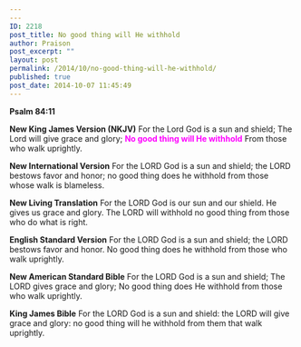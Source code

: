 ```yaml
---
---
ID: 2218
post_title: No good thing will He withhold
author: Praison
post_excerpt: ""
layout: post
permalink: /2014/10/no-good-thing-will-he-withhold/
published: true
post_date: 2014-10-07 11:45:49
---
```

<strong>Psalm 84:11</strong>

<strong>New King James Version (NKJV)</strong>
For the Lord God is a sun and shield;
The Lord will give grace and glory;
<span style="color: #ff00ff;"><strong>No good thing will He withhold</strong></span>
From those who walk uprightly.

<strong>New International Version</strong>
For the LORD God is a sun and shield; the LORD bestows favor and honor; no good thing does he withhold from those whose walk is blameless.

<strong>New Living Translation</strong>
For the LORD God is our sun and our shield. He gives us grace and glory. The LORD will withhold no good thing from those who do what is right.

<strong>English Standard Version</strong>
For the LORD God is a sun and shield; the LORD bestows favor and honor. No good thing does he withhold from those who walk uprightly.

<strong>New American Standard Bible</strong>
For the LORD God is a sun and shield; The LORD gives grace and glory; No good thing does He withhold from those who walk uprightly.

<strong>King James Bible</strong>
For the LORD God is a sun and shield: the LORD will give grace and glory: no good thing will he withhold from them that walk uprightly.